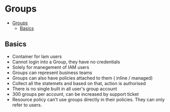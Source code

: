 
# Groups
- [Groups](#groups)
  - [Basics](#basics)

## Basics
- Container for Iam users
- Cannot login into a Group, they have no credentials
- Solely for manegement of IAM users
- Groups can represent business teams
- Groups can also have policies attached to them ( inline / managed)
- Collect all the statemets and based on that, action is authorised
- There is no single built in all user's group account
- 300 groups per account, can be increased by support ticket
- Resource policy can't use groups directly in their policies. They can only refer to users. 
